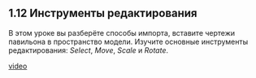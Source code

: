 ## 1.12 Инструменты редактирования

В этом уроке вы разберёте способы импорта, вставите чертежи павильона в пространство модели. Изучите основные инструменты редактирования: _Select_, _Move_, _Scale_ и _Rotate_.

[video](https://player.softculture.cc/embed/online/SKC/SKC_85.27.04_L1-3_Import)